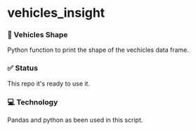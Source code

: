 # vehicles_insight

### :car:  Vehicles Shape
Python function to print the shape of the vechicles data frame. 

### :white_check_mark:  Status
This repo it's ready to use it. 

### :computer:  Technology
Pandas and python as been used in this script.
